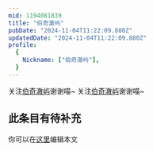 ```yaml
---
mid: 1194081839
title: "伯奇澈屿"
pubDate: "2024-11-04T11:22:09.880Z"
updatedDate: "2024-11-04T11:22:09.880Z"
profile:
  {
    Nickname: ["伯奇澈屿"],
  }
---
```


关注[伯奇澈屿](https://space.bilibili.com/1194081839)谢谢喵~ 关注[伯奇澈屿](https://space.bilibili.com/1194081839)谢谢喵~

## 此条目有待补充
你可以在[这里](https://github.com/Yuhanawa/VTuber.ICU-Content/edit/master/v/伯奇澈屿/index.md)编辑本文
